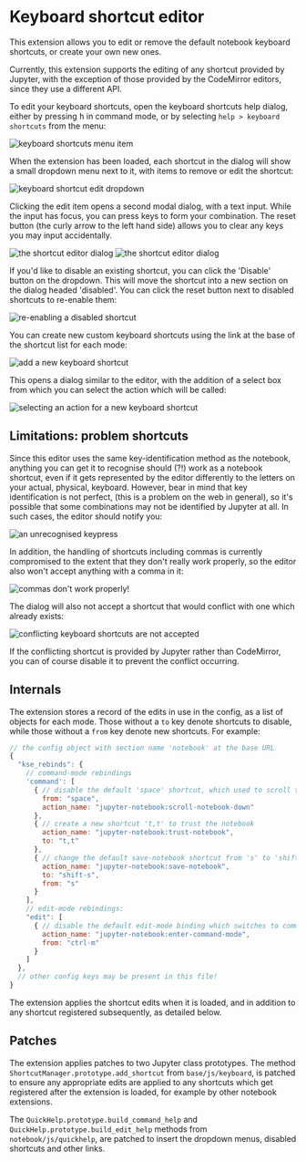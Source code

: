 Keyboard shortcut editor
========================

This extension allows you to edit or remove the default notebook keyboard
shortcuts, or create your own new ones.

Currently, this extension supports the editing of any shortcut provided by
Jupyter, with the exception of those provided by the CodeMirror editors, since
they use a different API.

To edit your keyboard shortcuts, open the keyboard shortcuts help dialog,
either by pressing <kbd>h</kbd> in command mode, or by selecting
`help > keyboard shortcuts` from the menu:

![keyboard shortcuts menu item](readme_menu_item.png)

When the extension has been loaded, each shortcut in the dialog will show a
small dropdown menu next to it, with items to remove or edit the shortcut:

![keyboard shortcut edit dropdown](readme_dropdown.png)

Clicking the edit item opens a second modal dialog, with a text input. While
the input has focus, you can press keys to form your combination. The reset
button (the curly arrow to the left hand side) allows you to clear any keys you
may input accidentally.

![the shortcut editor dialog](readme_shortcut_editor_blank.png)
![the shortcut editor dialog](readme_shortcut_editor_success.png)

If you'd like to disable an existing shortcut, you can click the 'Disable'
button on the dropdown. This will move the shortcut into a new section on the
dialog headed 'disabled'. You can click the reset button next to disabled
shortcuts to re-enable them:

![re-enabling a disabled shortcut](readme_reset_disabled.png)

You can create new custom keyboard shortcuts using the link at the base of the
shortcut list for each mode:

![add a new keyboard shortcut](readme_add_new_link.png)

This opens a dialog similar to the editor, with the addition of a select box
from which you can select the action which will be called:

![selecting an action for a new keyboard shortcut](readme_add_new_select_action.png)


Limitations: problem shortcuts
------------------------------

Since this editor uses the same key-identification method as the notebook,
anything you can get it to recognise should (?!) work as a notebook shortcut,
even if it gets represented by the editor differently to the letters on your
actual, physical, keyboard. However, bear in mind that key identification is
not perfect, (this is a problem on the web in general), so it's possible that
some combinations may not be identified by Jupyter at all. In such cases, the
editor should notify you:

![an unrecognised keypress](readme_undefined_key.png)

In addition, the handling of shortcuts including commas is currently
compromised to the extent that they don't really work properly, so the editor
also won't accept anything with a comma in it:

![commas don't work properly!](readme_comma.png)

The dialog will also not accept a shortcut that would conflict with one which
already exists:

![conflicting keyboard shortcuts are not accepted](readme_conflict.png)

If the conflicting shortcut is provided by Jupyter rather than CodeMirror, you
can of course disable it to prevent the conflict occurring.


Internals
---------

The extension stores a record of the edits in use in the config, as a list
of objects for each mode. Those without a `to` key denote shortcuts to disable,
while those without a `from` key denote new shortcuts. For example:

```javascript
// the config object with section name 'notebook' at the base URL
{
  "kse_rebinds": {
    // command-mode rebindings
    'command': [
      { // disable the default 'space' shortcut, which used to scroll the notebook down
      	from: "space",
        action_name: "jupyter-notebook:scroll-notebook-down"
      },
      { // create a new shortcut 't,t' to trust the notebook
        action_name: "jupyter-notebook:trust-notebook",
        to: "t,t"
      },
      { // change the default save-notebook shortcut from 's' to 'shift-s'
        action_name: "jupyter-notebook:save-notebook",
        to: "shift-s",
        from: "s"
      }
    ],
    // edit-mode rebindings:
    "edit": [
      { // disable the default edit-mode binding which switches to command mode
        action_name: "jupyter-notebook:enter-command-mode",
        from: "ctrl-m"
      }
    ]
  },
  // other config keys may be present in this file!
}
```

The extension applies the shortcut edits when it is loaded, and in addition to
any shortcut registered subsequently, as detailed below.


Patches
-------

The extension applies patches to two Jupyter class prototypes.
The method `ShortcutManager.prototype.add_shortcut` from `base/js/keyboard`,
is patched to ensure any appropriate edits are applied to any shortcuts which
get registered after the extension is loaded, for example by other notebook
extensions.

The `QuickHelp.prototype.build_command_help` and
`QuickHelp.prototype.build_edit_help` methods from `notebook/js/quickhelp`, are
patched to insert the dropdown menus, disabled shortcuts and other links.
